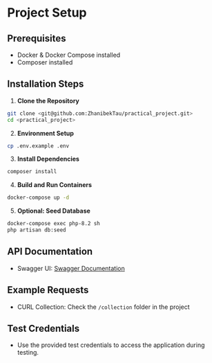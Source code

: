 # Project Setup

## Prerequisites
- Docker & Docker Compose installed
- Composer installed

## Installation Steps

1. **Clone the Repository**
```bash
git clone <git@github.com:ZhanibekTau/practical_project.git>
cd <practical_project>
```

2. **Environment Setup**
```bash
cp .env.example .env
```

3. **Install Dependencies**
```bash
composer install
```

4. **Build and Run Containers**
```bash
docker-compose up -d
```

5. **Optional: Seed Database**
```bash
docker-compose exec php-8.2 sh
php artisan db:seed
```

## API Documentation
- Swagger UI: [Swagger Documentation](http://localhost:your-port/swagger)

## Example Requests
- CURL Collection: Check the `/collection` folder in the project

## Test Credentials
- Use the provided test credentials to access the application during testing.
